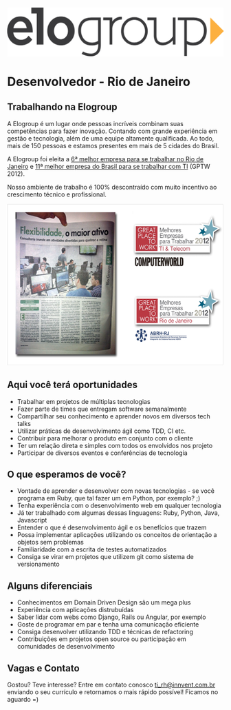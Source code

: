 <p align="center">
  <img src="images/elogroup.png?raw=true" alt="Elogroup"/>
</p>

# Desenvolvedor - Rio de Janeiro

## Trabalhando na Elogroup

A Elogroup é um lugar onde pessoas incríveis combinam suas competências para
fazer inovação. Contando com grande experiência em gestão e tecnologia, além de
uma equipe altamente qualificada. Ao todo, mais de 150 pessoas e estamos presentes em mais de 5 cidades do Brasil.

A Elogroup foi eleita a [6ª melhor empresa para se
trabalhar no Rio de Janeiro](http://www.greatplacetowork.com.br/melhores-empresas/gptw-rio-de-janeiro/698-2012)
e [11ª melhor empresa do Brasil para se trabalhar com TI](http://www.greatplacetowork.com.br/melhores-empresas/gptw-ti-a-telecom)
(GPTW 2012).

Nosso ambiente de trabalho é 100% descontraído com muito incentivo ao
crescimento técnico e profissional.

<p align="center">
  <a href="images/gptw-materia.png?raw=true" target="_blank"><img src="images/gptw.png" width="571" height="375" alt="GPTW"></a>
</p>

## Aqui você terá oportunidades

- Trabalhar em projetos de múltiplas tecnologias
- Fazer parte de times que entregam software semanalmente
- Compartilhar seu conhecimento e aprender novos em diversos tech talks
- Utilizar práticas de desenvolvimento ágil como TDD, CI etc.
- Contribuir para melhorar o produto em conjunto com o cliente
- Ter um relação direta e simples com todos os envolvidos nos projeto
- Participar de diversos eventos e conferências de tecnologia

## O que esperamos de você?

- Vontade de aprender e desenvolver com novas tecnologias - se você programa em Ruby, que tal fazer um em Python, por exemplo? ;)
- Tenha experiência com o desenvolvimento web em qualquer tecnologia
- Já ter trabalhado com algumas dessas linguagens: Ruby, Python, Java, Javascript
- Entender o que é desenvolvimento ágil e os benefícios que trazem
- Possa implementar aplicações utilizando os conceitos de orientação a objetos sem problemas
- Familiaridade com a escrita de testes automatizados
- Consiga se virar em projetos que utilizem git como sistema de versionamento

## Alguns diferenciais

- Conhecimentos em Domain Driven Design são um mega plus
- Experiência com aplicações distrubuídas
- Saber lidar com webs como Django, Rails ou Angular, por exemplo
- Goste de programar em par e tenha uma comunicação eficiente
- Consiga desenvolver utilizando TDD e técnicas de refactoring
- Contribuições em projetos open source ou participação em comunidades de desenvolvimento

## Vagas e Contato

Gostou? Teve interesse? Entre em contato conosco ti_rh@innvent.com.br enviando o seu currículo e retornamos o mais rápido possível! Ficamos no aguardo =)
